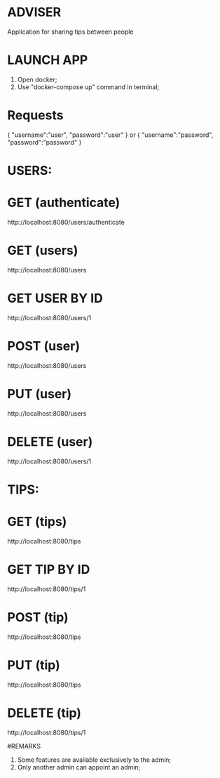 # ADVISER
Application for sharing tips between people

# LAUNCH APP
1. Open docker;
2. Use "docker-compose up" command in terminal;

# Requests
{
	"username":"user",
	"password":"user"
}
or
{
	"username":"password",
	"password":"password"
}

# USERS:

# GET (authenticate)
http://localhost:8080/users/authenticate
# GET (users)
http://localhost:8080/users
# GET USER BY ID
http://localhost:8080/users/1
# POST (user)
http://localhost:8080/users
# PUT (user)
http://localhost:8080/users
# DELETE (user)
http://localhost:8080/users/1

# TIPS:

# GET (tips)
http://localhost:8080/tips
# GET TIP BY ID
http://localhost:8080/tips/1
# POST (tip)
http://localhost:8080/tips
# PUT (tip)
http://localhost:8080/tips
# DELETE (tip)
http://localhost:8080/tips/1

#REMARKS
1. Some features are available exclusively to the admin;
2. Only another admin can appoint an admin;

